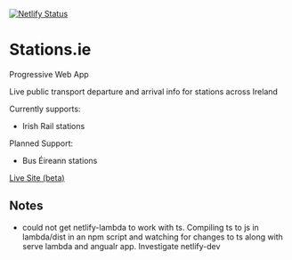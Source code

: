 [![Netlify Status](https://api.netlify.com/api/v1/badges/1b1f26c8-1856-4d52-93ec-1f5501f08b7d/deploy-status)](https://app.netlify.com/sites/stations/deploys)

# Stations.ie

Progressive Web App

Live public transport departure and arrival info for stations across Ireland

Currently supports:
- Irish Rail stations

Planned Support:
- Bus Éireann stations

[Live Site (beta)](https://www.stations.ie/)

## Notes

- could not get netlify-lambda to work with ts. Compiling ts to js in lambda/dist in an npm script and watching for changes to ts along with serve lambda and angualr app. Investigate netlify-dev